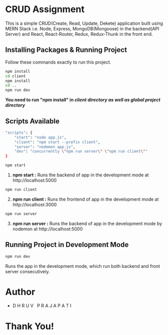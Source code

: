 # CRUD Assignment

This is a simple CRUD(Create, Read, Update, Dekete) application built using MERN Stack i.e. Node, Express, MongoDB(Mongoose) in the backend(API Server) and React, React-Router, Redux, Redux-Thunk in the front end.

## Installing Packages & Running Project

Follow these commands exactly to run this project.

```sh
npm install
cd client
npm install
cd ..
npm run dev
```

**You need to run "npm install" in _client directory as well as global project directory_**

## Scripts Available

```sh
"scripts": {
	"start": "node app.js",
	"client": "npm start --prefix client",
	"server": "nodemon app.js",
	"dev": "concurrently \"npm run server\" \"npm run client\""
}

```

```sh
npm start
```
1. **npm start :** Runs the backend of app in the development mode at http://localhost:5000  
```sh
npm run client
```
2. **npm run client :** Runs the frontend of app in the development mode at http://localhost:3000  

```sh
npm run server
```
3. **npm run server :** Runs the backend of app in the development mode by nodemon at http://localhost:5000

## Running Project in Development Mode

```sh
npm run dev
```

Runs the app in the development mode, which run both backend and front server consecutively.

# Author
- D H R U V &nbsp; P R A J A P A T I

# Thank You!